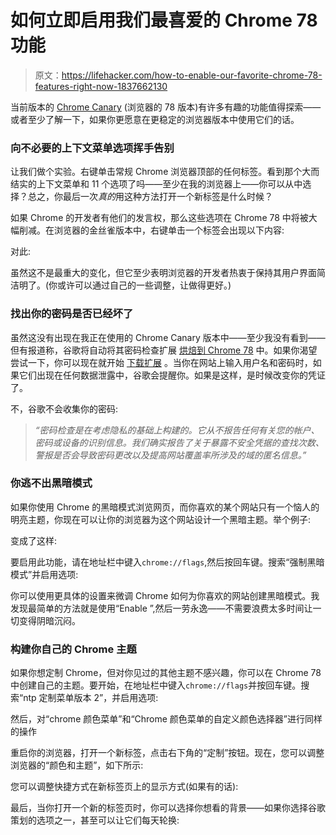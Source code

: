 # 如何立即启用我们最喜爱的 Chrome 78 功能

> 原文：<https://lifehacker.com/how-to-enable-our-favorite-chrome-78-features-right-now-1837662130>

当前版本的 [Chrome Canary](https://www.google.com/chrome/canary/) (浏览器的 78 版本)有许多有趣的功能值得探索——或者至少了解一下，如果你更愿意在更稳定的浏览器版本中使用它们的话。



### 向不必要的上下文菜单选项挥手告别

让我们做个实验。右键单击常规 Chrome 浏览器顶部的任何标签。看到那个大而结实的上下文菜单和 11 个选项了吗——至少在我的浏览器上——你可以从中选择？总之，你最后一次*真的*用这种方法打开一个新标签是什么时候？

如果 Chrome 的开发者有他们的发言权，那么这些选项在 Chrome 78 中将被大幅削减。在浏览器的金丝雀版本中，右键单击一个标签会出现以下内容:

对此:

虽然这不是最重大的变化，但它至少表明浏览器的开发者热衷于保持其用户界面简洁明了。(你或许可以通过自己的一些调整，让做得更好。)

### 找出你的密码是否已经坏了

虽然这没有出现在我正在使用的 Chrome Canary 版本中——至少我没有看到——但有报道称，谷歌将自动将其密码检查扩展 [烘焙到 Chrome 78](https://www.thurrott.com/cloud/web-browsers/google-chrome/212310/google-to-build-password-checkup-into-chrome-78) 中。如果你渴望尝试一下，你可以现在就开始 [下载扩展](https://chrome.google.com/webstore/detail/password-checkup-extensio/pncabnpcffmalkkjpajodfhijclecjno?hl=en) 。当你在网站上输入用户名和密码时，如果它们出现在任何数据泄露中，谷歌会提醒你。如果是这样，是时候改变你的凭证了。

不，谷歌不会收集你的密码:

> *“密码检查是在考虑隐私的基础上构建的。它从不报告任何有关您的帐户、密码或设备的识别信息。我们确实报告了关于暴露不安全凭据的查找次数、警报是否会导致密码更改以及提高网站覆盖率所涉及的域的匿名信息。”*

### 你逃不出黑暗模式

如果你使用 Chrome 的黑暗模式浏览网页，而你喜欢的某个网站只有一个恼人的明亮主题，你现在可以让你的浏览器为这个网站设计一个黑暗主题。举个例子:

变成了这样:

要启用此功能，请在地址栏中键入`chrome://flags`,然后按回车键。搜索“强制黑暗模式”并启用选项:

你可以使用更具体的设置来微调 Chrome 如何为你喜欢的网站创建黑暗模式。我发现最简单的方法就是使用“Enable ”,然后一劳永逸——不需要浪费太多时间让一切变得阴暗沉闷。

### 构建你自己的 Chrome 主题

如果你想定制 Chrome，但对你见过的其他主题不感兴趣，你可以在 Chrome 78 中创建自己的主题。要开始，在地址栏中键入`chrome://flags`并按回车键。搜索“ntp 定制菜单版本 2”，并启用选项:

然后，对“chrome 颜色菜单”和“Chrome 颜色菜单的自定义颜色选择器”进行同样的操作

重启你的浏览器，打开一个新标签，点击右下角的“定制”按钮。现在，您可以调整浏览器的“颜色和主题”，如下所示:

您可以调整快捷方式在新标签页上的显示方式(如果有的话):

最后，当你打开一个新的标签页时，你可以选择你想看的背景——如果你选择谷歌策划的选项之一，甚至可以让它们每天轮换: